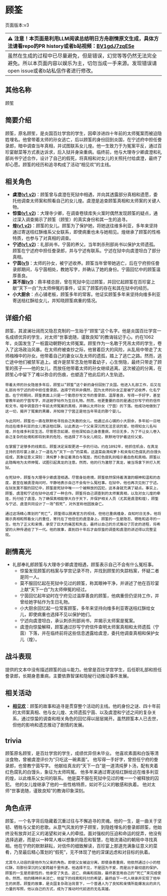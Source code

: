 # 顾筌
页面版本:v3
 

| :warning: 注意！本页面是利用LLM阅读总结明日方舟剧情原文生成，具体方法请看repo的PR history或者b站视频：[BV1gdJ7zqESe](https://www.bilibili.com/video/BV1gdJ7zqESe/)         |
|:----------------------------|
| 虽然在生成的过程中已尽量避免，但是错误，幻觉等等仍然无法完全避免。所以本页面内容以娱乐为主，切勿当成一手来源。发现错误请open issue或者b站私信作者进行修改。|



## 其他名称
顾笙
## 简要介绍
顾筌，原名顾笙，是炎国百灶学宫的学生，因牵涉进四十年前的太师冤案而被迫隐姓埋名。他曾带着太师的孙女逃亡，后以顾筌的身份回到炎国，在宁述府中担任誊录郎，暗中调查当年真相，并试图联系女儿煌。他一生致力于为冤案平反，通过百珍宴献菜等方式表达诉求，后入狱并身染重病。临终前，他与大理寺少卿虞澄和礼部尚书宁述合作，设计了自己的假死，将真相和对女儿的关照托付给虞澄，最终了却心愿。顾筌的经历和追寻构成了活动“相见欢”的主线。
## 相关角色
-   **虞澄([v1](../chars/extended_char_yu_cheng.md),[v2](extended_char_yu_cheng.md))**：顾筌曾与虞澄在死狱中相遇，并向其透露部分真相和遗愿，委托他调查太师案和照看自己的女儿煌。虞澄是追查顾筌真相和太师案的关键人物。
-   **惊蛰([v1](../chars/char_306_leizi.md),[v2](char_306_leizi.md))**：大理寺少卿，在调查卷牍库失火案时偶然发现顾筌的疑点，通过深入调查揭示了顾筌（顾笙）的真实身份和其一生的追寻。
-   **煌([v1](../chars/char_017_huang.md),[v2](char_017_huang.md))**：顾筌的女儿。顾筌为了保护她，将她送往维多利亚，多年来坚持通过寄送桔红酥维系父女联系，即使病重也未与她相见。煌继承了顾筌的性格特质，也参与了对真相的调查。
-   **宁述([v1](../chars/extended_char_ning_shu.md),[v2](extended_char_ning_shu.md))**：礼部尚书，宁茵的养父。当年刺杀刑部尚书以保护太师遗孤。顾筌在宁述府中担任誊录郎，并与宁述有联系。宁述在狱中向虞澄坦白了部分真相。
-   **宁茵([v1](../chars/extended_char_ning_yin.md))**：太师的孙女，被宁述收养。顾筌当年曾带她逃亡，后在宁府担任誊录郎期间，与宁茵相处，教她写字，并确认了她的身份。宁茵回忆中的顾筌温厚善良。
-   **莫不服([v1](../chars/extended_char_mo_bu_fu.md))**：鼎丰楼总厨，曾在死狱中见过顾筌，并回忆起顾筌在百珍宴上献“天下一白”为太师伸冤的事件，证实了顾筌的存在和其在狱中的经历。
-   **小大厨余**：点心铺老板，顾筌多年的常客。他证实顾筌多年来坚持向维多利亚寄送桔红酥给女儿，并知晓顾筌病重的情况。
## 详细介绍
顾筌，其波澜壮阔而又隐忍克制的一生始于“顾笙”这个名字。他是炎国百灶学宫一名成绩优异的学生，对太师“世事诡随，谨致良知”的教诲铭记于心。约在1062年，炎国发生了一桩震动朝野的太师冤案。顾笙作为一名敢于凭吊太师的学生，卷入了这场政治风暴。在太师府被查抄之际，他冒着巨大的风险，从乱局中带走了太师襁褓中的孙女。他带着自己的妻女以及太师的遗孤，踏上了逃亡之路。然而，逃亡途中他们被禁军追上。或许是禁军念及他带着幼子，心生恻隐，最终只带走了顾笙的孩子——他的女儿，而放任他带着太师的孙女继续逃离。这次被迫的分离，在顾笙心中留下了难以弥合的伤痕，也塑造了他此后的人生轨迹。

    带着太师的孙女隐居多年后，顾笙以“顾筌”这个新的身份回到了炎国。他进入礼部工作，后又在礼部尚书宁述的府中担任誊录郎。选择宁府并非偶然，因为太师的孙女正是被宁述收养，化名宁茵。在宁府期间，顾筌表面上只是一个勤恳抄写文书的誊录郎，温厚善良，写得一手好字，甚至曾教年幼的宁茵写字，并送她字帖作为生日礼物。然而，他更重要的目的是通过抄写宁府的信件和文书，暗中调查四十年前太师冤案的真相，并确认太师孙女（宁茵）的下落。他成功地做到了这一切，揭开了冤案的黑幕，并知晓了宁茵正是他当年带走的那个婴儿。

    与此同时，顾筌也一直在默默地寻找自己失散的女儿。他通过点心铺的小大厨余，多年如一日地向远在维多利亚的女儿寄送桔红酥，以此表达一个父亲深沉而无法言说的爱。他得知女儿名叫煌，并在维多利亚生活。尽管思念如潮，但他深知自己身患重病，时日无多，为了不让女儿卷入自己复杂的处境和即将到来的危险，他选择了不与女儿相见，默默地守护着这份父爱。

    在掌握了足够多的线索后，顾筌决定采取更进一步的行动。约在1092年，他抓住机会，在真龙主持的百珍宴上献上了一道名为“天下一白”的菜肴。这道菜由清炖萝卜和夹有红色腐乳的白馒头组成，其象征意义深刻：清炖萝卜象征着清白与冤屈，而红色腐乳则暗示着血色和真相。顾筌以此隐晦地为太师伸冤，试图引起真龙的注意。然而，他的行为激怒了真龙，被当场拿下并打入死狱。

    在死狱中，顾筌与大理寺少卿虞澄相遇。尽管身处绝境，顾筌依然保持着清澈的眼神和温和的态度，甚至在被虞澄询问时，平静地表示自己不会有什么冤枉事。在狱中，他也再次见到了宁述。在狱友莫不服的回忆中，顾筌是死狱中唯一一个被释放的囚犯，这本身就充满了疑点。事实上，顾筌、虞澄和宁述在狱中达成了一种合作。顾筌将自己调查到的太师案真相，以及对女儿煌的牵挂，托付给了虞澄。为了确保真相能够大白于天下，并保护相关人员（尤其是虞澄和煌），顾筌与宁述、虞澄共同设计了一场“假死”，对外宣称他因故身亡。

    通过这场精心策划的“死亡”，顾筌得以脱离官方的视线，但他已重病缠身，自知时日无多。他将揭示真相和照看女儿的重任，寄托在了他信任的虞澄身上。顾筌的一生是隐忍、牺牲和追寻的一生。他为了正义和亲情，承受了巨大的痛苦和失去，最终以自己的方式推动了历史的进程，将希望的火种传递给了下一代。他的故事，直到四十年后才由惊蛰的调查和虞澄的讲述得以完整呈现。
## 剧情高光
- 礼部奉礼郎顾筌与大理寺少卿虞澄相遇，顾筌表示自己不会有什么冤枉事。
    - 惊蛰发现顾筌的档案与学宫记录不符，并找到顾笙的失踪档案，怀疑二者是同一人。
    - 莫不服回忆起在死狱中见过的顾筌，称其眼神干净，并讲述了他在百珍宴上献“天下一白”为太师伸冤的经过。
    - 宁茵回忆起年幼时在宁府见过温厚善良的顾筌，他病重但仍坚持工作，并曾给她字帖作为生日礼物。
    - 小大厨余回忆起一位常客顾筌，多年来坚持向维多利亚寄送桔红酥给女儿，即使病重也选择不见以保护她们。
    - 宁述向虞澄坦白，承认刺杀刑部尚书，并揭示太师案是冤案。
    - 虞澄向惊蛰解释，顾筌通过抄写宁府信件查明太师案真相和太师遗孤（宁茵）下落，并在临终前将这些信息透露给虞澄，委托他调查真相和保护女儿（煌）。
## 战斗表现
提供的文本中没有描述顾筌的战斗能力。他曾是百灶学宫学生，后任职礼部和担任誊录郎，长期身患重病，主要依靠智谋和隐秘行动推动事件发展。
## 相关活动
-   **[相见欢](../stories/act40side.md)**：顾筌的故事和追寻是贯穿整个活动的主线。他的身份之谜、四十年前的太师案真相、他与女儿煌、太师遗孤宁茵、以及虞澄和宁述之间的复杂关系，通过惊蛰的调查和相关角色的回忆得以层层揭开。虽然顾筌本人已去世，但他的影响和遗志推动了剧情的发展。
## trivia
顾筌原名顾笙，是百灶学宫的学生，成绩优异但未毕业。
    他喜欢素面和白饭等清淡食物，曾被虞澄评价为“只吃这一碗素面”。
    他写得一手好字，曾担任宁府的誊录郎，也曾教宁茵写字。
    他献给真龙的“天下一白”是一道清炖萝卜汤，配有夹着红色腐乳的白馒头，象征为太师鸣冤。
    他多年来通过寄送桔红酥给远在维多利亚的煌，以此维系父女间的联系。
    他是莫不服在死狱中见过的唯一一个被释放的囚犯。
    他的女儿煌继承了他的一些性格特质，如对不公义的敏感和执着。
    他对太师“世事诡随，谨致良知”的教诲印象深刻。
## 角色点评
顾筌，一个名字背后隐藏着沉重过往与不懈追寻的灵魂。他的一生，是一曲关于坚韧、牺牲与父爱的悲歌。从意气风发的学子顾笙，到隐姓埋名的誊录郎顾筌，他始终没有放弃对正义的渴望和对亲人的牵挂。面对强权的压迫和命运的捉弄，他没有选择逃避，而是以一种常人难以想象的隐忍和智慧，在暗流涌动的朝局中寻找真相。他在宁府的默默耕耘，对信件的细致解读，百珍宴上那道充满象征意义的菜肴，乃至最后精心策划的“假死”，无不体现了他的深谋远虑和对目标的执着。

    尤其令人动容的是他作为父亲的角色。即使父女被迫分离，即使身患重病，他依然通过小小的桔红酥，将那份深沉的父爱跨越千里传递。他选择不见，不是因为不爱，而是出于最彻底的保护。顾筌的一生是悲剧性的，他承受了失去、逃亡、病痛和孤独，最终甚至用自己的“死亡”来完成使命。然而，他的精神并未消亡，他留下的线索和托付的希望，最终由下一代人继承并实现了他毕生的夙愿。顾筌的故事，是炎国复杂政治背景下，一个普通人为了良知和亲情所能爆发出的非凡力量的写照，他以自己的方式，成为了推动时代前进的无名英雄。